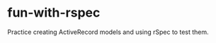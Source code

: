 fun-with-rspec
==============

Practice creating ActiveRecord models and using rSpec to test them. 
